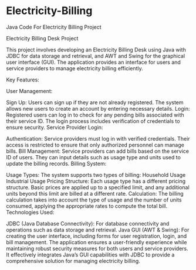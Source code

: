 # Electricity-Billing
Java Code For Electricity Billing Project

Electricity Billing Desk Project

This project involves developing an Electricity Billing Desk using Java with JDBC for data storage and retrieval, and AWT and Swing for the graphical user interface (GUI). The application provides an interface for users and service providers to manage electricity billing efficiently.

Key Features:

User Management:

Sign Up: Users can sign up if they are not already registered. The system allows new users to create an account by entering necessary details.
Login: Registered users can log in to check for any pending bills associated with their service ID. The login process includes verification of credentials to ensure security.
Service Provider Login:

Authentication: Service providers must log in with verified credentials. Their access is restricted to ensure that only authorized personnel can manage bills.
Bill Management: Service providers can add bills based on the service ID of users. They can input details such as usage type and units used to update the billing records.
Billing System:

Usage Types: The system supports two types of billing:
Household Usage
Industrial Usage
Pricing Structure: Each usage type has a different pricing structure. Basic prices are applied up to a specified limit, and any additional units beyond this limit are billed at a different rate.
Calculation: The billing calculation takes into account the type of usage and the number of units consumed, applying the appropriate rates to compute the total bill.
Technologies Used:

JDBC (Java Database Connectivity): For database connectivity and operations such as data storage and retrieval.
Java GUI (AWT & Swing): For creating the user interface, including forms for user registration, login, and bill management.
The application ensures a user-friendly experience while maintaining robust security measures for both users and service providers. It effectively integrates Java’s GUI capabilities with JDBC to provide a comprehensive solution for managing electricity billing.

